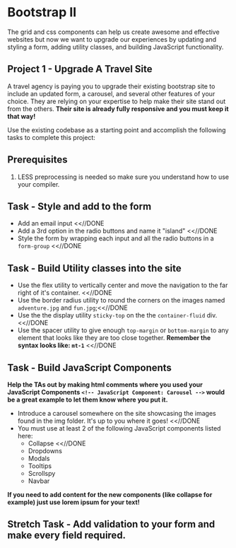 # Bootstrap II

The grid and css components can help us create awesome and effective websites but now we want to upgrade our experiences by updating and styling a form, adding utility classes, and building JavaScript functionality.

## Project 1 - Upgrade A Travel Site
A travel agency is paying you to upgrade their existing bootstrap site to include an updated form, a carousel, and several other features of your choice.  They are relying on your expertise to help make their site stand out from the others.  **Their site is already fully responsive and you must keep it that way!**

Use the existing codebase as a starting point and accomplish the following tasks to complete this project:

## Prerequisites
1. LESS preprocessing is needed so make sure you understand how to use your compiler.

## Task - Style and add to the form
* Add an email input <<//DONE
* Add a 3rd option in the radio buttons and name it "island" <<//DONE
* Style the form by wrapping each input and all the radio buttons in a ```form-group``` <<//DONE

## Task - Build Utility classes into the site
* Use the flex utility to vertically center and move the navigation to the far right of it's container.  <<//DONE
* Use the border radius utility to round the corners on the images named ```adventure.jpg``` and ```fun.jpg```;<<//DONE
* Use the the display utility ```sticky-top``` on the the ```container-fluid``` div. <<//DONE   
* Use the spacer utility to give enough ```top-margin``` or ```bottom-margin``` to any element that looks like they are too close together. **Remember the syntax looks like: ```mt-1```** <<//DONE

## Task - Build JavaScript Components

**Help the TAs out by making html comments where you used your JavaScript Components ```<!-- JavaScript Component: Carousel -->``` would be a great example to let them know where you put it.**

* Introduce a carousel somewhere on the site showcasing the images found in the img folder.  It's up to you where it goes! <<//DONE
* You must use at least 2 of the following JavaScript components listed here:
    - Collapse <<//DONE
    - Dropdowns
    - Modals
    - Tooltips
    - Scrollspy
    - Navbar

**If you need to add content for the new components (like collapse for example) just use lorem ipsum for your text!**

## Stretch Task - Add validation to your form and make every field required.
